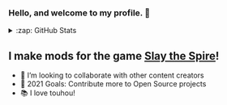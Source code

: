 ### Hello, and welcome to my profile. 👋

<details>
  <summary>:zap: GitHub Stats</summary>

  <img align="left" alt="squeeny's GitHub Stats" src="https://github-readme-stats.squeeny.vercel.app/api?username=squeeny&show_icons=true&hide_border=true" />

</details>

## I make mods for the game [Slay the Spire][spire]!

- 👯 I’m looking to collaborate with other content creators
- 🥅 2021 Goals: Contribute more to Open Source projects
- 📚 I love touhou!

[spire]: https://store.steampowered.com/app/646570/Slay_the_Spire/

